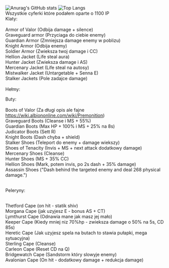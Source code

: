 ![Anurag's GitHub stats](https://github-readme-stats.vercel.app/api?username=Kowaak&show_icons=true&theme=dracula)
![Top Langs](https://github-readme-stats.vercel.app/api/top-langs/?username=Kowaak&layout=pie&theme=dracula)
<br>
Wszystkie cyferki które podałem oparte o 1100 IP<br>
Klaty:<br>
<br>
Armor of Valor (Odbija damage + silence)<br>
Graveguard armor (Przyciaga do ciebie enemy)<br>
Guardian Armor (Zmniejsza damage enemy w poblizu)<br>
Knight Armor (Odbija enemy)<br>
Soldier Armor (Zwieksza twoj damage i CC)<br>
Hellion Jacket (Life steal aura)<br>
Hunter Jacket (Zwieksza damage i AS)<br>
Mercenary Jacket (Life steal na autosy)<br>
Mistwalker Jacket (Untargetable + Senna E)<br>
Stalker Jackets (Pole zadajce damage) <br>
<br>
Hełmy:<br>



Buty:<br>
<br>
Boots of Valor (Za długi opis ale fajne https://wiki.albiononline.com/wiki/Premonition)<br>
Graveguard Boots (Cleanse i MS + 55%)<br>
Guardian Boots (Max HP + 100% i MS + 25% na 8s)<br>
Judicator Boots (Sett R)<br>
Knight Boots (Dash chyba + shield)<br>
Stalker Shoes (Teleport do enemy + damage wiekszy)<br>
Shoes of Tenacity (Invis + MS + next attack dodatkowy damage)<br>
Mercenary Shoes (Cleanse)<br>
Hunter Shoes (MS + 35% CC)<br>
Hellion Shoes (Mark, potem invis, po 2s dash + 35% damage)<br>
Assassin Shoes ("Dash behind the targeted enemy and deal 268 physical damage.")<br><br>

Peleryny:<br><br>

Thetford Cape (on hit - statik shiv)<br>
Morgana Cape (jak uzyjesz E - bonus AS + CT)<br>
Lymthurst Cape (Odnawia mane jak masz jej mało)<br>
Keeper Cape (Kiedy mniej niz 70%hp - zwieksza damage o 50% na 5s, CD 85s)<br>
Heretic Cape (Jak uzyjesz spela na butach to stawia pułapki, mega sytuacyjna)<br>
Sterling Cape (Cleanse)<br>
Carleon Cape (Reset CD na Q)<br>
Bridgewatch Cape (Sandstorm który slowyje enemy)<br>
Avalonian Cape (On hit - dodatkowy damage + redukcja damage)<br>

<!--
**Kowaak/Kowaak** is a ✨ _special_ ✨ repository because its `README.md` (this file) appears on your GitHub profile.
Here are some ideas to get you started:
- 🔭 I’m currently working on ...
- 🌱 I’m currently learning ...
- 👯 I’m looking to collaborate on ...
- 🤔 I’m looking for help with ...
- 💬 Ask me about ...
- 📫 How to reach me: ...
- 😄 Pronouns: ...
- ⚡ Fun fact: ...
-->
